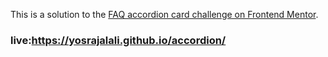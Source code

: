 This is a solution to the [FAQ accordion card challenge on Frontend Mentor](https://www.frontendmentor.io/challenges/faq-accordion-card-XlyjD0Oam). 


### live:https://yosrajalali.github.io/accordion/
